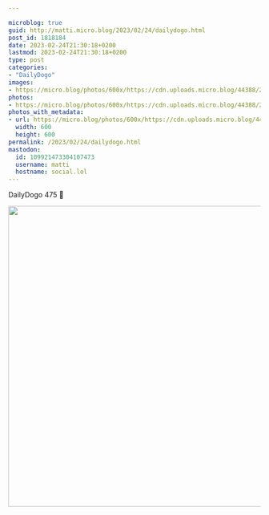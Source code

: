 ```yaml
---

microblog: true
guid: http://matti.micro.blog/2023/02/24/dailydogo.html
post_id: 1818184
date: 2023-02-24T21:30:18+0200
lastmod: 2023-02-24T21:30:18+0200
type: post
categories:
- "DailyDogo"
images:
- https://micro.blog/photos/600x/https://cdn.uploads.micro.blog/44388/2023/abde84c203.jpg
photos:
- https://micro.blog/photos/600x/https://cdn.uploads.micro.blog/44388/2023/abde84c203.jpg
photos_with_metadata:
- url: https://micro.blog/photos/600x/https://cdn.uploads.micro.blog/44388/2023/abde84c203.jpg
  width: 600
  height: 600
permalink: /2023/02/24/dailydogo.html
mastodon:
  id: 109921473304107473
  username: matti
  hostname: social.lol
---
```

DailyDogo 475 🐶

<img src="https://micro.blog/photos/600x/https://blog.martin-haehnel.de/uploads/2023/abde84c203.jpg" width="600" height="600" alt="" />
